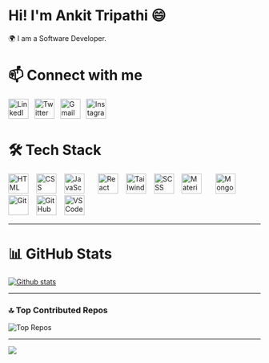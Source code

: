# Hi! I'm Ankit Tripathi 😄
🌍 I am a Software Developer.

# 📫 Connect with me
<p align="left">
  <a href="https://www.linkedin.com/in/ankittripathe" target="_blank">
    <img src="https://skillicons.dev/icons?i=linkedin" alt="LinkedIn" height="40" /></a>&nbsp;&nbsp;
  <a href="https://x.com/ankittripathe" target="_blank">
    <img src="https://skillicons.dev/icons?i=twitter" alt="Twitter" height="40" /></a>&nbsp;&nbsp;
  <a href="mailto:ankittripathe@gmail.com" target="_blank">
    <img src="https://skillicons.dev/icons?i=gmail" alt="Gmail" height="40" /></a>&nbsp;&nbsp;
  <a href="https://instagram.com/ankit_tripathee" target="_blank">
    <img src="https://skillicons.dev/icons?i=instagram" alt="Instagram" height="40" />
  </a>
</p>



# 🛠 Tech Stack  
<p align="left">
  <img src="https://skillicons.dev/icons?i=html" alt="HTML" height="40" />
  &nbsp;&nbsp;
  <img src="https://skillicons.dev/icons?i=css" alt="CSS" height="40" />
  &nbsp;&nbsp;
  <img src="https://skillicons.dev/icons?i=javascript" alt="JavaScript" height="40" />
  &nbsp;&nbsp;&nbsp;&nbsp;&nbsp;
  
  <img src="https://skillicons.dev/icons?i=react" alt="React" height="40" />
  &nbsp;&nbsp;
  <img src="https://skillicons.dev/icons?i=tailwind" alt="Tailwind CSS" height="40" />
  &nbsp;&nbsp;
  <img src="https://skillicons.dev/icons?i=scss" alt="SCSS" height="40" />
  &nbsp;&nbsp;
  <img src="https://skillicons.dev/icons?i=materialui" alt="Material UI" height="40" />
  &nbsp;&nbsp;&nbsp;&nbsp;&nbsp;

  <img src="https://skillicons.dev/icons?i=mongodb" alt="MongoDB" height="40" />
  &nbsp;&nbsp;&nbsp;&nbsp;&nbsp;

  <img src="https://skillicons.dev/icons?i=git" alt="Git" height="40" />
  &nbsp;&nbsp;
  <img src="https://skillicons.dev/icons?i=github" alt="GitHub" height="40" />
  &nbsp;&nbsp;
  <img src="https://skillicons.dev/icons?i=vscode" alt="VS Code" height="40" />
</p>


---

# 📊 GitHub Stats
   <a href="#">![Github stats](https://github-readme-stats.vercel.app/api?username=ankittripathe&theme=blueberry&count_private=true&hide_border=true&line_height=20)</a>
 <!-- <a href="#">![Top Langs](https://github-readme-stats.vercel.app/api/top-langs/?username=ankittripathe&layout=compact&theme=blueberry&count_private=true&hide_border=true)</a> -->


---

### 🔝 Top Contributed Repos  
![Top Repos](https://github-contributor-stats.vercel.app/api?username=ankittripathe&limit=5&theme=dark&combine_all_yearly_contributions=true)


---

[![](https://visitcount.itsvg.in/api?id=ankittripathe&icon=0&color=0)](https://visitcount.itsvg.in)


